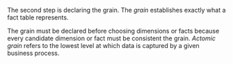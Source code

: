 The second step is declaring the grain. The *grain* establishes exactly what a fact table represents. 

The grain must be declared before choosing dimensions or facts because every candidate dimension or fact must be consistent the grain. *Actomic grain* refers  to the lowest level at which data is captured by a given business process.